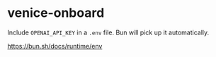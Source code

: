 # venice-onboard

Include `OPENAI_API_KEY` in a `.env` file. Bun will pick up it automatically. 

https://bun.sh/docs/runtime/env